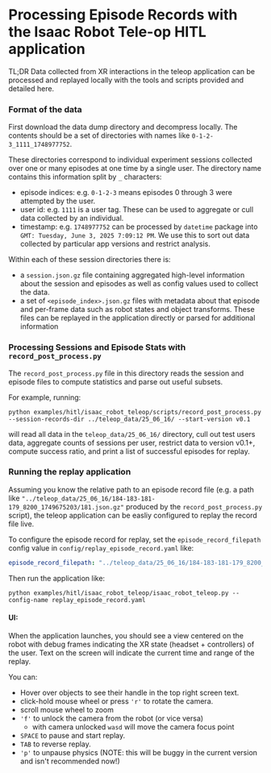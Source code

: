 # Processing Episode Records with the Isaac Robot Tele-op HITL application

TL;DR Data collected from XR interactions in the teleop application can be processed and replayed locally with the tools and scripts provided and detailed here.

### Format of the data
First download the data dump directory and decompress locally. The contents should be a set of directories with names like `0-1-2-3_1111_1748977752`.

These directories correspond to individual experiment sessions collected over one or many episodes at one time by a single user. The directory name contains this information split by `_` characters:
- episode indices: e.g. `0-1-2-3` means episodes 0 through 3 were attempted by the user.
- user id: e.g. `1111` is a user tag. These can be used to aggregate or cull data collected by an individual.
- timestamp: e.g. `1748977752` can be processed by `datetime` package into `GMT: Tuesday, June 3, 2025 7:09:12 PM`. We use this to sort out data collected by particular app versions and restrict analysis.

Within each of these session directories there is:
- a `session.json.gz` file containing aggregated high-level information about the session and episodes as well as config values used to collect the data.
- a set of `<episode_index>.json.gz` files with metadata about that episode and per-frame data such as robot states and object transforms. These files can be replayed in the application directly or parsed for additional information

### Processing Sessions and Episode Stats with `record_post_process.py`

The `record_post_process.py` file in this directory reads the session and episode files to compute statistics and parse out useful subsets.

For example, running:
```
python examples/hitl/isaac_robot_teleop/scripts/record_post_process.py --session-records-dir ../teleop_data/25_06_16/ --start-version v0.1
```
will read all data in the `teleop_data/25_06_16/` directory, cull out test users data, aggregate counts of sessions per user, restrict data to version v0.1+, compute success ratio, and print a list of successful episodes for replay.


### Running the replay application

Assuming you know the relative path to an episode record file (e.g. a path like `"../teleop_data/25_06_16/184-183-181-179_8200_1749675203/181.json.gz"` produced by the `record_post_process.py` script), the teleop application can be easliy configured to replay the record file live.

To configure the episode record for replay, set the `episode_record_filepath` config value in `config/replay_episode_record.yaml` like:
```yaml
episode_record_filepath: "../teleop_data/25_06_16/184-183-181-179_8200_1749675203/181.json.gz"
```

Then run the application like:
```
python examples/hitl/isaac_robot_teleop/isaac_robot_teleop.py --config-name replay_episode_record.yaml
```

#### UI:
When the application launches, you should see a view centered on the robot with debug frames indicating the XR state (headset + controllers) of the user. Text on the screen will indicate the current time and range of the replay.

You can:
- Hover over objects to see their handle in the top right screen text.
- click-hold mouse wheel or press `'r'` to rotate the camera.
- scroll mouse wheel to zoom
- `'f'` to unlock the camera from the robot (or vice versa)
    - with camera unlocked `wasd` will move the camera focus point
- `SPACE` to pause and start replay.
- `TAB` to reverse replay.
- `'p'` to unpause physics (NOTE: this will be buggy in the current version and isn't recommended now!)
